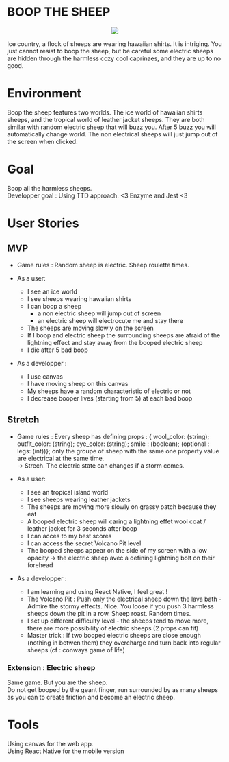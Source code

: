 # BOOP THE SHEEP
<p align="center">
<img src='https://ubisafe.org/images/sheep-vector-1.png'>
</p>
Ice country, a flock of sheeps are wearing hawaiian shirts. It is intriging. You just cannot resist to boop the sheep, but be careful some electric sheeps are hidden through the harmless cozy cool caprinaes, and they are up to no good.

# Environment
Boop the sheep features two worlds. The ice world of hawaiian shirts sheeps, and the tropical world of leather jacket sheeps. They are both similar with random electric sheep that will buzz you. After 5 buzz you will automatically change world. The non electrical sheeps will just jump out of the screen when clicked.

# Goal
Boop all the harmless sheeps. \
Developper goal : Using TTD approach. <3 Enzyme and Jest <3 

# User Stories
##  MVP
- Game rules : Random sheep is electric. Sheep roulette times.

- As a user:
  - I see an ice world 
  - I see sheeps wearing hawaiian shirts
  - I can boop a sheep
    - a non electric sheep will jump out of screen
    - an electric sheep will electrocute me and stay there
  - The sheeps are moving slowly on the screen
  - If I boop and electric sheep the surrounding sheeps are afraid of the lightning effect and stay away from the booped electric sheep
  - I die after 5 bad boop

- As a developper :
  - I use canvas
  - I have moving sheep on this canvas
  - My sheeps have a random characteristic of electric or not
  - I decrease booper lives (starting from 5) at each bad boop 


##  Stretch
- Game rules : Every sheep has defining props : { wool_color: (string); outfit_color: (string); eye_color: (string); smile : (boolean); (optional : legs: (int))}; only the groupe of sheep with the same one property value are electrical at the same time. \
-> Strech. The electric state can changes if a storm comes.

- As a user:
  - I see an tropical island world 
  - I see sheeps wearing leather jackets
  - The sheeps are moving more slowly on grassy patch because they eat
  - A booped electric sheep will caring a lightning effet wool coat / leather jacket for 3 seconds after boop
  - I can acces to my best scores
  - I can access the secret Volcano Pit level
  - The booped sheeps appear on the side of my screen with a low opacity -> the electric sheep avec a defining lightning bolt on their forehead
  

- As a developper : 
  - I am learning and using React Native, I feel great ! 
  - The Volcano Pit : Push only the electrical sheep down the lava bath - Admire the stormy effects. Nice. You loose if you push 3 harmless sheeps down the pit in a row. Sheep roast. Random times.
  - I set up different difficulty level - the sheeps tend to move more, there are more possibility of electric sheeps (2 props can fit)
  - Master trick : If two booped electric sheeps are close enough (nothing in betwen them) they overcharge and turn back into regular sheeps (cf : conways game of life)
  
 ### Extension : Electric sheep
 Same game. But you are the sheep. \
 Do not get booped by the geant finger, run surrounded by as many sheeps as you can to create friction and become an electric sheep.
 

# Tools
Using canvas for the web app. \
Using React Native for the mobile version

